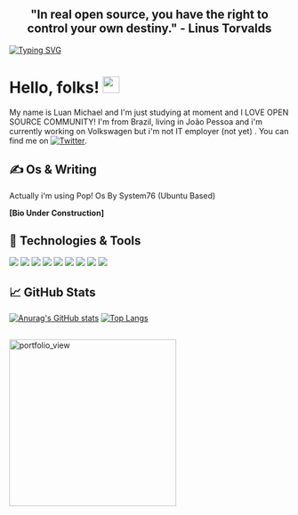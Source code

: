 <h2 align="center"> "In real open source, you have the right to control your own destiny." - Linus Torvalds</h2>



[![Typing SVG](https://readme-typing-svg.herokuapp.com?color=49A8F7&center=true&vCenter=true&lines=Welcome+to+my+Github!+%3A-%5D)](https://git.io/typing-svg)
# Hello, folks! <img src="https://raw.githubusercontent.com/MartinHeinz/MartinHeinz/master/wave.gif" width="30px">

My name is Luan Michael and I'm just studying at moment and I LOVE OPEN SOURCE COMMUNITY! I'm from Brazil, living in João Pessoa and i'm currently working on Volkswagen but i'm not IT employer (not yet) . You can find me on [![Twitter][1.2]][1].


## &#x270d; Os & Writing
Actually i'm using Pop! Os By System76 (Ubuntu Based)

**[Bio Under Construction]**

## 🔧 Technologies & Tools
![](https://img.shields.io/badge/Linux-FCC624?style=for-the-badge&logo=linux&logoColor=black)
![](https://img.shields.io/badge/Pop!_OS-48B9C7?style=for-the-badge&logo=Pop!_OS&logoColor=white)
![](https://img.shields.io/badge/JavaScript-323330?style=for-the-badge&logo=javascript&logoColor=F7DF1E)
![](https://img.shields.io/badge/Visual_Studio_Code-0078D4?style=for-the-badge&logo=visual%20studio%20code&logoColor=white)
![](https://img.shields.io/badge/Java-ED8B00?style=for-the-badge&logo=java&logoColor=white)
![](https://img.shields.io/badge/MySQL-00000F?style=for-the-badge&logo=mysql&logoColor=white)
![](https://img.shields.io/badge/PHP-777BB4?style=for-the-badge&logo=php&logoColor=white)
![](https://i.imgur.com/2DnbYjn.png)
![](https://img.shields.io/badge/Notion-000000?style=for-the-badge&logo=notion&logoColor=white)
## &#x1f4c8; GitHub Stats

[![Anurag's GitHub stats](https://github-readme-stats.vercel.app/api?username=luanmichael)](https://github.com/luanmichael/)
[![Top Langs](https://github-readme-stats.vercel.app/api/top-langs/?username=luanmichael&layout=layout)](https://github.com/luanmichael/)
<br>
## 
<img width="300" alt="portfolio_view" src="https://i.imgur.com/z8myyBQ.gif" >
</br>

<!-- links to social media icons -->

<!-- icons with padding -->

[1.1]: http://i.imgur.com/tXSoThF.png (twitter icon with padding)
[2.1]: http://i.imgur.com/0o48UoR.png (github icon with padding)

<!-- icons without padding -->

[1.2]: http://i.imgur.com/wWzX9uB.png (twitter icon without padding)
[2.2]: http://i.imgur.com/9I6NRUm.png (github icon without padding)
[3.2]: https://raw.githubusercontent.com/MartinHeinz/MartinHeinz/master/linkedin-3-16.png (LinkedIn icon without padding)


<!-- links to your social media accounts -->

[1]: https://twitter.com/luanxxxbr1
[2]: -
[3]: -


<!-- Resources -->
<!-- Icons: https://simpleicons.org/ -->
<!-- GitHub Stats: https://github.com/anuraghazra/github-readme-stats -->
<!-- Emojis: https://emojipedia.org/emoji/ -->
<!-- HTML Emojis: https://www.fileformat.info/index.htm -->
<!-- Shields: https://shields.io/ -->
<!-- Awesome GitHub Profile README: https://github.com/abhisheknaiidu/awesome-github-profile-readme -->
<!--
**luanmichael/luanmichael** is a ✨ _special_ ✨ repository because its `README.md` (this file) appears on your GitHub profile.

Here are some ideas to get you started:

- 🔭 I’m currently working on ...
- 🌱 I’m currently learning ...
- 👯 I’m looking to collaborate on ...
- 🤔 I’m looking for help with ...
- 💬 Ask me about ...
- 📫 How to reach me: ...
- 😄 Pronouns: ...
- ⚡ Fun fact: ...
-->
